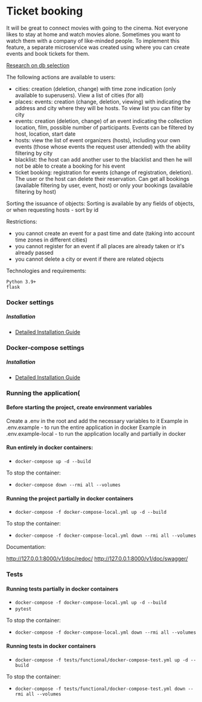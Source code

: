 #  Ticket booking 

It will be great to connect movies with going to the cinema. Not everyone likes to stay at home and
watch movies alone.
Sometimes you want to watch them with a company of like-minded people.
To implement this feature, a separate microservice was created using
where you can create events and book tickets for them.

[Research on db selection](research.md)

The following actions are available to users:
- cities: creation (deletion, change) with time zone indication
   (only available to superusers). View a list of cities (for all)
- places: events: creation (change, deletion, viewing) with
   indicating the address and city where they will be hosts. To view
   list you can filter by city
- events: creation (deletion, change) of an event indicating the collection location,
   film, possible number of participants. Events can be filtered by
   host, location, start date
- hosts: view the list of event organizers (hosts), including your own
   events (those whose events the request user attended) with the ability
   filtering by city
- blacklist: the host can add another user to the blacklist and
   then he will not be able to create a booking for his event
- ticket booking: registration for events (change of registration,
   deletion). The user or the host can delete their reservation. Can
   get all bookings (available filtering by user, event, host) or
   only your bookings (available filtering by host)

Sorting the issuance of objects:
Sorting is available by any fields of objects, or when requesting hosts -
sort by id

Restrictions:
- you cannot create an event for a past time and date
(taking into account time zones in different cities)
- you cannot register for an event if all places are already taken or
   it's already passed
- you cannot delete a city or event if there are related objects

Technologies and requirements:
```
Python 3.9+
flask
```
### Docker settings

##### Installation

* [Detailed Installation Guide](https://docs.docker.com/install/linux/docker-ce/ubuntu/)

### Docker-compose settings

##### Installation

* [Detailed Installation Guide](https://docs.docker.com/compose/install/)

### Running the application(

#### Before starting the project, create environment variables
Create a .env in the root and add the necessary variables to it
Example in .env.example - to run the entire application in docker
Example in .env.example-local - to run the application locally and partially in docker

#### Run entirely in docker containers: 

* `docker-compose up -d --build`

To stop the container:  
* `docker-compose down --rmi all --volumes`


#### Running the project partially in docker containers

* `docker-compose -f docker-compose-local.yml up -d --build`

To stop the container:  
* `docker-compose -f docker-compose-local.yml down --rmi all --volumes`


Documentation:

http://127.0.0.1:8000/v1/doc/redoc/
http://127.0.0.1:8000/v1/doc/swagger/


### Tests

#### Running tests partially in docker containers

* `docker-compose -f docker-compose-local.yml up -d --build`
* `pytest`

To stop the container:  
* `docker-compose -f docker-compose-local.yml down --rmi all --volumes`


#### Running tests in docker containers

* `docker-compose -f tests/functional/docker-compose-test.yml up -d --build`

To stop the container:  
* `docker-compose -f tests/functional/docker-compose-test.yml down --rmi all --volumes`

